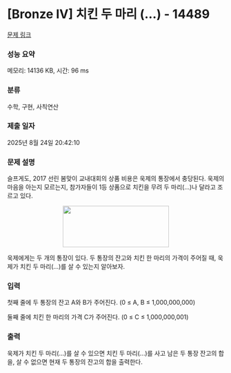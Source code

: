 # [Bronze IV] 치킨 두 마리 (...) - 14489 

[문제 링크](https://www.acmicpc.net/problem/14489) 

### 성능 요약

메모리: 14136 KB, 시간: 96 ms

### 분류

수학, 구현, 사칙연산

### 제출 일자

2025년 8월 24일 20:42:10

### 문제 설명

<p>슬프게도, 2017 선린 봄맞이 교내대회의 상품 비용은 욱제의 통장에서 충당된다. 욱제의 마음을 아는지 모르는지, 참가자들이 1등 상품으로 치킨을 무려 두 마리(...)나 달라고 조르고 있다.</p>

<p style="text-align: center;"><img alt="" src="https://onlinejudgeimages.s3-ap-northeast-1.amazonaws.com/problem/14489/1.png" style="height:96px; width:246px"></p>

<p>욱제에게는 두 개의 통장이 있다. 두 통장의 잔고와 치킨 한 마리의 가격이 주어질 때, 욱제가 치킨 두 마리(...)를 살 수 있는지 알아보자.</p>

### 입력 

 <p>첫째 줄에 두 통장의 잔고 A와 B가 주어진다. (0 ≤ A, B ≤ 1,000,000,000)</p>

<p>둘째 줄에 치킨 한 마리의 가격 C가 주어진다. (0 ≤ C ≤ 1,000,000,001)</p>

### 출력 

 <p>욱제가 치킨 두 마리(...)를 살 수 있으면 치킨 두 마리(...)를 사고 남은 두 통장 잔고의 합을, 살 수 없으면 현재 두 통장의 잔고의 합을 출력한다.</p>

